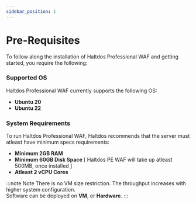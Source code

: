 ```yaml
---
sidebar_position: 1
---
```


# Pre-Requisites
  
To follow along the installation of Haltdos Professional WAF and getting started, you require the following:  

### Supported OS

Haltdos Professional WAF currently supports the following OS:

- **Ubuntu 20**
- **Ubuntu 22**

### System Requirements

To run Haltdos Professional WAF, Haltdos recommends that the server must atleast have minimum specs requirements:

- **Minimum 2GB RAM**  
- **Minimum 60GB Disk Space**    [ Haltdos PE WAF will take up atleast 500MB, once installed ]
- **Atleast 2 vCPU Cores**

:::note Note
There is no VM size restriction. The throughput increases with higher system configuration.  
Software can be deployed on **VM**, or **Hardware**.
:::
